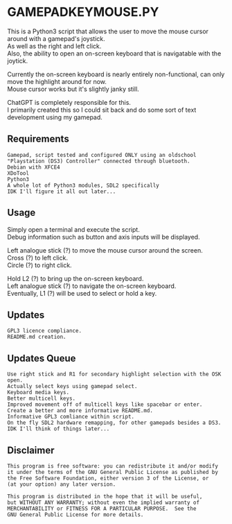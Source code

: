 # GAMEPADKEYMOUSE.PY
This is a Python3 script that allows the user to move the mouse cursor around with a gamepad's joystick.  
As well as the right and left click.  
Also, the ability to open an on-screen keyboard that is navigatable with the joytick.  

Currently the on-screen keyboard is nearly entirely non-functional, can only move the highlight around for now.  
Mouse cursor works but it's slightly janky still.  

ChatGPT is completely responsible for this.  
I primarily created this so I could sit back and do some sort of text development using my gamepad.  

## Requirements  
    Gamepad, script tested and configured ONLY using an oldschool "Playstation (DS3) Controller" connected through bluetooth.
    Debian with XFCE4
    XDoTool
    Python3
    A whole lot of Python3 modules, SDL2 specifically
    IDK I'll figure it all out later...

## Usage  
Simply open a terminal and execute the script.  
Debug information such as button and axis inputs will be displayed.  

Left analogue stick (?) to move the mouse cursor around the screen.  
Cross (?) to left click.  
Circle (?) to right click.

Hold L2 (?) to bring up the on-screen keyboard.  
Left analogue stick (?) to navigate the on-screen keyboard.  
Eventually, L1 (?) will be used to select or hold a key.  

## Updates
    GPL3 licence compliance.
    README.md creation.

## Updates Queue  
    Use right stick and R1 for secondary highlight selection with the OSK open.
    Actually select keys using gamepad select.
    Keyboard media keys.
    Better multicell keys.
    Improved movement off of multicell keys like spacebar or enter.
    Create a better and more informative README.md.
    Informative GPL3 comliance within script.
    On the fly SDL2 hardware remapping, for other gamepads besides a DS3.
    IDK I'll think of things later...

## Disclaimer  
    This program is free software: you can redistribute it and/or modify
    it under the terms of the GNU General Public License as published by
    the Free Software Foundation, either version 3 of the License, or
    (at your option) any later version.

    This program is distributed in the hope that it will be useful,
    but WITHOUT ANY WARRANTY; without even the implied warranty of
    MERCHANTABILITY or FITNESS FOR A PARTICULAR PURPOSE.  See the
    GNU General Public License for more details.
